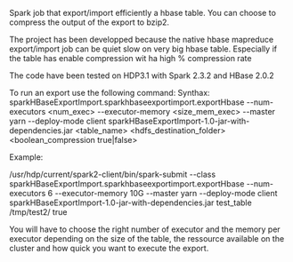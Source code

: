 Spark job that export/import efficiently a hbase table. You can choose to compress the output of the export to bzip2.

The project has been developped because the native hbase mapreduce export/import job can be quiet slow on very big hbase table. Especially if the table has enable compression wit ha high % compression rate

The code have been tested on HDP3.1 with Spark 2.3.2 and HBase 2.0.2

To run an export use the following command:
Synthax: 
sparkHBaseExportImport.sparkhbaseexportimport.exportHbase --num-executors <num_exec> --executor-memory <size_mem_exec> --master yarn --deploy-mode client sparkHBaseExportImport-1.0-jar-with-dependencies.jar <table_name> <hdfs_destination_folder> <boolean_compression true|false>

Example:

/usr/hdp/current/spark2-client/bin/spark-submit --class sparkHBaseExportImport.sparkhbaseexportimport.exportHbase --num-executors 6 --executor-memory 10G --master yarn --deploy-mode client sparkHBaseExportImport-1.0-jar-with-dependencies.jar test_table /tmp/test2/ true

You will have to choose the right number of executor and the memory per executor depending on the size of the table, the ressource available on the cluster and how quick you want to execute the export. 
